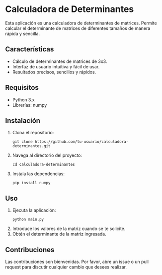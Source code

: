 # Calculadora de Determinantes

Esta aplicación es una calculadora de determinantes de matrices. Permite calcular el determinante de matrices de diferentes tamaños de manera rápida y sencilla.

## Características

- Cálculo de determinantes de matrices de 3x3.
- Interfaz de usuario intuitiva y fácil de usar.
- Resultados precisos, sencillos y rápidos.

## Requisitos

- Python 3.x
- Librerías: numpy

## Instalación

1. Clona el repositorio:
    ```
    git clone https://github.com/tu-usuario/calculadora-determinantes.git
    ```
2. Navega al directorio del proyecto:
    ```
    cd calculadora-determinantes
    ```
3. Instala las dependencias:
    ```
    pip install numpy
    ```

## Uso

1. Ejecuta la aplicación:
    ```
    python main.py
    ```
2. Introduce los valores de la matriz cuando se te solicite.
3. Obtén el determinante de la matriz ingresada.

## Contribuciones

Las contribuciones son bienvenidas. Por favor, abre un issue o un pull request para discutir cualquier cambio que desees realizar.
